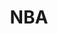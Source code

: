 ---
title: 'NBA'
catSlug: 'nba'
image: '/images/categories/nba.jpg'
description: 'Remeras y buzos con diseños de la NBA. Descubre prendas con tus equipos favoritos, jugadores legendarios y diseños únicos de basketball. Streetwear deportivo de alta calidad.'
keywords: 'remeras nba, buzos nba, basketball, equipos nba, jugadores nba, streetwear deportivo, remeras basketball'
---